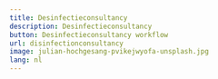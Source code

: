 ```yaml
---
title: Desinfectieconsultancy
description: Desinfectieconsultancy
button: Desinfectieconsultancy workflow
url: disinfectionconsultancy
image: julian-hochgesang-pvikejwyofa-unsplash.jpg
lang: nl
---
```


